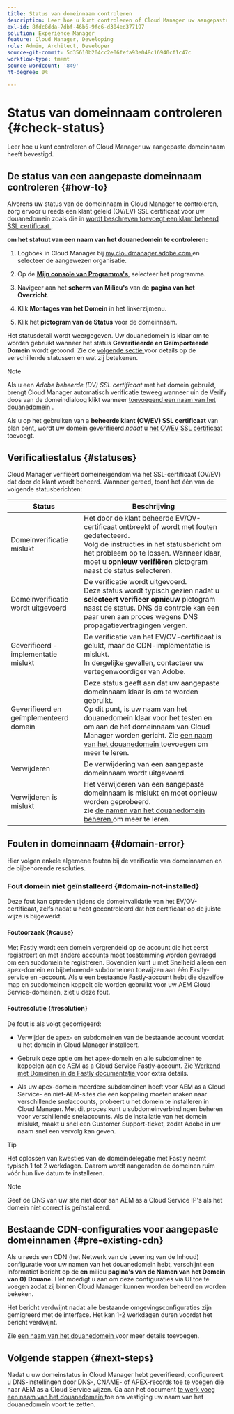 ```yaml
---
title: Status van domeinnaam controleren
description: Leer hoe u kunt controleren of Cloud Manager uw aangepaste domeinnaam heeft bevestigd.
exl-id: 8fdc8dda-7dbf-46b6-9fc6-d304ed377197
solution: Experience Manager
feature: Cloud Manager, Developing
role: Admin, Architect, Developer
source-git-commit: 5d35610b204cc2e06fefa93e048c16940cf1c47c
workflow-type: tm+mt
source-wordcount: '849'
ht-degree: 0%

---
```



# Status van domeinnaam controleren {#check-status}

Leer hoe u kunt controleren of Cloud Manager uw aangepaste domeinnaam heeft bevestigd.

## De status van een aangepaste domeinnaam controleren {#how-to}

Alvorens uw status van de domeinnaam in Cloud Manager te controleren, zorg ervoor u reeds een klant geleid (OV/EV) SSL certificaat voor uw douanedomein zoals die in [ wordt beschreven toevoegt een klant beheerd SSL certificaat ](/help/implementing/cloud-manager/managing-ssl-certifications/add-ssl-certificate.md##add-customer-managed-ssl-cert).

**om het statuut van een naam van het douanedomein te controleren:**

1. Logboek in Cloud Manager bij [ my.cloudmanager.adobe.com ](https://my.cloudmanager.adobe.com/) en selecteer de aangewezen organisatie.

1. Op de **[Mijn console van Programma&#39;s](/help/implementing/cloud-manager/navigation.md#my-programs)**, selecteer het programma.

1. Navigeer aan het **scherm van Milieu&#39;s** van de **pagina van het Overzicht**.

1. Klik **Montages van het Domein** in het linkerzijmenu.

1. Klik het **pictogram van de Status** voor de domeinnaam.

Het statusdetail wordt weergegeven. Uw douanedomein is klaar om te worden gebruikt wanneer het status **Geverifieerde en Geïmporteerde Domein** wordt getoond. Zie de [ volgende sectie ](#statuses) voor details op de verschillende statussen en wat zij betekenen.

>[!NOTE]
>
>Als u een *Adobe beheerde (DV) SSL certificaat* met het domein gebruikt, brengt Cloud Manager automatisch verificatie teweeg wanneer u **&#x200B;**&#x200B;in de Verify doos van de domeindialoog klikt wanneer [ toevoegend een naam van het douanedomein ](/help/implementing/cloud-manager/custom-domain-names/add-custom-domain-name.md).
>
>Als u op het gebruiken van a **beheerde klant (OV/EV) SSL certificaat** van plan bent, wordt uw domein geverifieerd *nadat* u [ het OV/EV SSL certificaat ](/help/implementing/cloud-manager/managing-ssl-certifications/add-ssl-certificate.md) toevoegt.


## Verificatiestatus {#statuses}

Cloud Manager verifieert domeineigendom via het SSL-certificaat (OV/EV) dat door de klant wordt beheerd. Wanneer gereed, toont het één van de volgende statusberichten:

| Status | Beschrijving |
| --- | --- |
| Domeinverificatie mislukt | Het door de klant beheerde EV/OV-certificaat ontbreekt of wordt met fouten gedetecteerd.<br> Volg de instructies in het statusbericht om het probleem op te lossen. Wanneer klaar, moet u **opnieuw verifiëren** pictogram naast de status selecteren. |
| Domeinverificatie wordt uitgevoerd | De verificatie wordt uitgevoerd.<br> Deze status wordt typisch gezien nadat u **selecteert verifieer opnieuw** pictogram naast de status. DNS de controle kan een paar uren aan proces wegens DNS propagatievertragingen vergen. |
| Geverifieerd - implementatie mislukt | De verificatie van het EV/OV-certificaat is gelukt, maar de CDN-implementatie is mislukt.<br> In dergelijke gevallen, contacteer uw vertegenwoordiger van Adobe. |
| Geverifieerd en geïmplementeerd domein | Deze status geeft aan dat uw aangepaste domeinnaam klaar is om te worden gebruikt.<br> Op dit punt, is uw naam van het douanedomein klaar voor het testen en om aan de het domeinnaam van Cloud Manager worden gericht. Zie [ een naam van het douanedomein ](/help/implementing/cloud-manager/custom-domain-names/add-custom-domain-name.md) toevoegen om meer te leren. |
| Verwijderen | De verwijdering van een aangepaste domeinnaam wordt uitgevoerd. |
| Verwijderen is mislukt | Het verwijderen van een aangepaste domeinnaam is mislukt en moet opnieuw worden geprobeerd.<br> zie [ de namen van het douanedomein beheren ](/help/implementing/cloud-manager/custom-domain-names/managing-custom-domain-names.md) om meer te leren. |


## Fouten in domeinnaam {#domain-error}

Hier volgen enkele algemene fouten bij de verificatie van domeinnamen en de bijbehorende resoluties.

### Fout domein niet geïnstalleerd {#domain-not-installed}

Deze fout kan optreden tijdens de domeinvalidatie van het EV/OV-certificaat, zelfs nadat u hebt gecontroleerd dat het certificaat op de juiste wijze is bijgewerkt.

#### Foutoorzaak {#cause}

Met Fastly wordt een domein vergrendeld op de account die het eerst registreert en met andere accounts moet toestemming worden gevraagd om een subdomein te registreren. Bovendien kunt u met Snelheid alleen een apex-domein en bijbehorende subdomeinen toewijzen aan één Fastly-service en -account. Als u een bestaande Fastly-account hebt die dezelfde map en subdomeinen koppelt die worden gebruikt voor uw AEM Cloud Service-domeinen, ziet u deze fout.

#### Foutresolutie {#resolution}

De fout is als volgt gecorrigeerd:

* Verwijder de apex- en subdomeinen van de bestaande account voordat u het domein in Cloud Manager installeert.

* Gebruik deze optie om het apex-domein en alle subdomeinen te koppelen aan de AEM as a Cloud Service Fastly-account. Zie [ Werkend met Domeinen in de Fastly documentatie ](https://docs.fastly.com/en/guides/working-with-domains) voor extra details.

* Als uw apex-domein meerdere subdomeinen heeft voor AEM as a Cloud Service- en niet-AEM-sites die een koppeling moeten maken naar verschillende snelaccounts, probeert u het domein te installeren in Cloud Manager. Met dit proces kunt u subdomeinverbindingen beheren voor verschillende snelaccounts. Als de installatie van het domein mislukt, maakt u snel een Customer Support-ticket, zodat Adobe in uw naam snel een vervolg kan geven.

>[!TIP]
>
>Het oplossen van kwesties van de domeindelegatie met Fastly neemt typisch 1 tot 2 werkdagen. Daarom wordt aangeraden de domeinen ruim vóór hun live datum te installeren.

>[!NOTE]
>
>Geef de DNS van uw site niet door aan AEM as a Cloud Service IP&#39;s als het domein niet correct is geïnstalleerd.

## Bestaande CDN-configuraties voor aangepaste domeinnamen {#pre-existing-cdn}

Als u reeds een CDN (het Netwerk van de Levering van de Inhoud) configuratie voor uw namen van het douanedomein hebt, verschijnt een informatief bericht op de **en** milieu **pagina&#39;s van de Namen van het Domein van 0&rbrace; Douane.** Het moedigt u aan om deze configuraties via UI toe te voegen zodat zij binnen Cloud Manager kunnen worden beheerd en worden bekeken.

Het bericht verdwijnt nadat alle bestaande omgevingsconfiguraties zijn gemigreerd met de interface. Het kan 1-2 werkdagen duren voordat het bericht verdwijnt.

Zie [ een naam van het douanedomein ](/help/implementing/cloud-manager/custom-domain-names/add-custom-domain-name.md) voor meer details toevoegen.

## Volgende stappen {#next-steps}

Nadat u uw domeinstatus in Cloud Manager hebt geverifieerd, configureert u DNS-instellingen door DNS-, CNAME- of APEX-records toe te voegen die naar AEM as a Cloud Service wijzen. Ga aan het document [ te werk voeg een naam van het douanedomein ](/help/implementing/cloud-manager/custom-domain-names/add-custom-domain-name.md) toe om vestiging uw naam van het douanedomein voort te zetten.
